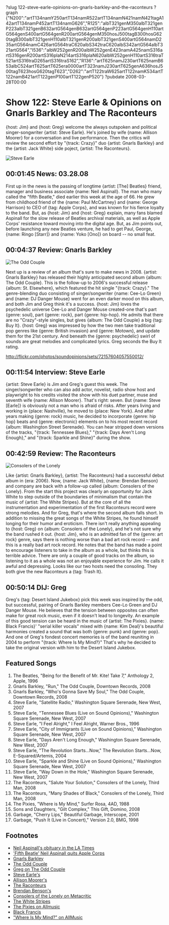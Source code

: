 ?slug 122-steve-earle-opinions-on-gnarls-barkley-and-the-raconteurs
?graph {"N200":"artT134namY250artT134namR522artT134namN421namN421tagA142artT134namP452artT134namG626","R125":"albT321genM350albT321genP223albT321genB632artG564genB632artG564genP223artG564genH110artG564genS400artG564genR200artG564genM350hosJ500tagB300hosG620tagB300albT321genH110albT321genR200albT321genS400artG564namD235artG564namC426artG564traC620albS342traC620albS342artG564albT321artG564","I536":"albW252genR200albW252genE423namA425namS316artS316genR200artS316plaN214artS316plaN620albW252genH110artS316traT521artS316traD265artS316traS162","R136":"artT625namJ230artT625namB653albC524artT625artT625era0000artT323namJ230artT625genA636hosJ500tagT623hosG620tagT623","D262":"artT122traW625artT122namK534artT122namB421artT122genP100artT122genP520"}
?pubdate 2008-03-28T00:00

# Show 122: Steve Earle & Opinions on Gnarls Barkley and The Raconteurs
{host: Jim} and {host: Greg} welcome the always outspoken and political singer-songwriter {artist: Steve Earle}. He's joined by wife {name: Allison Moorer} for a conversation and live performance. Then the critics will review the second effort by "{track: Crazy}" duo {artist: Gnarls Barkley} and the {artist: Jack White} side poject, {artist: The Raconteurs}.

![Steve Earle](http://static.soundopinions.org/images/2008/steveearle.jpg)

## 00:01:45 News: 03.28.08
First up in the news is the passing of longtime {artist: [The] Beatles} friend, manager and business associate {name: Neil Aspinall}. The man who many called the "fifth Beatle," died earlier this week at the age of 66. He grew from childhood friend of the {name: Paul McCartney} and {name: George Harrison} to CEO of {tag: Apple Corps}, and was known for his fierce loyalty to the band. But, as {host: Jim} and {host: Greg} explain, many fans blamed Aspinall for the slow release of Beatles archival materials, as well as Apple Corps' resistance toward moving into the digital age. But, as Jim points out, before launching any new Beatles venture, he had to get Paul, George, {name: Ringo [Starr]} and {name: Yoko [Ono]} on board -- no small feat.

## 00:04:37 Review: Gnarls Barkley
![The Odd Couple](http://is3.mzstatic.com/image/thumb/Music/v4/fb/04/08/fb040878-e133-3cb6-7edc-3f4846e13dad/source/600x600bb.jpg "129039724/276168665")

Next up is a review of an album that's sure to make news in 2008. {artist: Gnarls Barkley} has released their highly anticipated second album {album: The Odd Couple}. This is the follow-up to 2006's successful release {album: St. Elsewhere}, which featured the hit single "{track: Crazy}." The genre-blending duo consisting of singer/songwriter {name: Cee-Lo Green} and {name: DJ Danger Mouse} went for an even darker mood on this album, and both Jim and Greg think it's a success. {host: Jim} loves the psychedelic universe Cee-Lo and Danger Mouse created-one that's part {genre: soul}, part {genre: rock}, part {genre: hip-hop}. He admits that there are no "Crazy"-style singles, but gives {album: The Odd Couple} a big {tag: Buy It}. {host: Greg} was impressed by how the two men take traditional pop genres like {genre: British invasion} and {genre: Motown}, and update them for the 21st century. And beneath the {genre: psychedelic} swirl of sounds are great melodies and complicated lyrics. Greg seconds the Buy It rating.

http://flickr.com/photos/soundopinions/sets/72157604057550012/

## 00:11:54 Interview: Steve Earle
{artist: Steve Earle} is Jim and Greg's guest this week. The singer/songwriter who can also add actor, novelist, radio show host and playwright to his credits visited the show with his duet partner, muse and seventh wife {name: Allison Moorer}. That's right: seven. But {name: Steve [Earle]} is obviously not a man who is afraid of risks. After years living and working in {place: Nashville}, he moved to {place: New York}. And after years making {genre: rock} music, he decided to incorporate {genre: hip hop} beats and {genre: electronic} elements on to his most recent record {album: Washington Street Serenade}. You can hear stripped down versions of the tracks, "{track: Tennessee Blues}," "{track: Days Aren't Long Enough}," and "{track: Sparkle and Shine}" during the show.

## 00:42:59 Review: The Raconteurs
![Consolers of the Lonely](http://is5.mzstatic.com/image/thumb/Music/v4/07/25/87/07258771-8ed7-21be-192c-7ddcf9354c06/source/600x600bb.jpg "129477464/276350640")

Like {artist: Gnarls Barkley}, {artist: The Raconteurs} had a successful debut album in {era: 2006}. Now, {name: Jack White}, {name: Brendan Benson} and company are back with a follow-up called {album: Consolers of the Lonely}. From the start this project was clearly an opportunity for Jack White to step outside of the boundaries of minimalism that contain the music of {artist: The White Stripes}. But at the core of all the instrumentation and experimentation of the first Raconteurs record were strong melodies. And for Greg, that's where the second album falls short. In addition to missing the great songs of the White Stripes, he found himself longing for their humor and eroticism. There isn't really anything appealing to {host: Greg} on {album: Consolers of the Lonely}, and he's not sure why the band rushed it out. {host: Jim}, who is an admitted fan of the {genre: art rock} genre, says there is nothing worse than a bad art rock record -- and this is a really bad art rock record. He notes that the band has made a point to encourage listeners to take in the album as a whole, but thinks this is terrible advice. There are only a couple of good tracks on the album, so listening to it as a whole was not an enjoyable experience for Jim. He calls it awful and depressing. Looks like our two hosts need the consoling. They both give the new Raconteurs a {tag: Trash It}.

## 00:50:14 DIJ: Greg
Greg's {tag: Desert Island Jukebox} pick this week was inspired by the odd, but successful, pairing of Gnarls Barkley members Cee-Lo Green and DJ Danger Mouse. He believes that the tension between opposites can often make for great rock music, even if it doesn't lead to longevity. An example of this good tension can be heard in the music of {artist: The Pixies}. {name: Black Francis}' "serial killer vocals" mixed with {name: Kim Deal}'s beautiful harmonies created a sound that was both {genre: punk} and {genre: pop}. And one of Greg's fondest concert memories is of the band reuniting in 2004 to perform "{track: Where Is My Mind?}" That's why he decided to take the original version with him to the Desert Island Jukebox. 

## Featured Songs
1. The Beatles, "Being for the Benefit of Mr. Kite! Take 7," Anthology 2, Apple, 1996
2. Gnarls Barkley, "Run," The Odd Couple, Downtown Records, 2008
3. Gnarls Barkley, "Who's Gonna Save My Soul," The Odd Couple, Downtown Records, 2008
4. Steve Earle, "Satellite Radio," Washington Square Serenade, New West, 2007
5. Steve Earle, "Tennessee Blues (Live on Sound Opinions)," Washington Square Serenade, New West, 2007 
6. Steve Earle, "I Feel Alright," I Feel Alright, Warner Bros., 1996
7. Steve Earle, "City of Immigrants (Live on Sound Opinions)," Washington Square Serenade, New West, 2007
8. Steve Earle, "Days Aren't Long Enough," Washington Square Serenade, New West, 2007
9. Steve Earle, "The Revolution Starts...Now," The Revolution Starts...Now, E-Squared/Artemis, 2004
10. Steve Earle, "Sparkle and Shine (Live on Sound Opinions)," Washington Square Serenade, New West, 2007
11. Steve Earle, "Way Down in the Hole," Washington Square Serenade, New West, 2007
12. The Raconteurs, "Salute Your Solution," Consolers of the Lonely, Third Man, 2008
13. The Raconteurs, "Many Shades of Black," Consolers of the Lonely, Third Man, 2008
14. The Pixies, "Where is My Mind," Surfer Rosa, 4AD, 1988
15. Sons and Daughters, "Gilt Complex," This Gift, Domino, 2008
16. Garbage, "Cherry Lips," Beautiful Garbage, Interscope, 2001
17. Garbage, "Push It (Live in Concert)," Version 2.0, BMG, 1998

## Footnotes
- [Neil Aspinall's obituary in the LA Times](http://www.latimes.com/news/local/la-me-aspinall25mar25,1,1355649.story?track=rss)
- ['Fifth Beatle' Neil Aspinall quits Apple Corps](http://news.bbc.co.uk/2/hi/entertainment/6544985.stm)
- [Gnarls Barkley](http://www.gnarlsbarkley.com/)
- [The Odd Couple](http://www.metacritic.com/music/artists/gnarlsbarkley/oddcouple?q=the%20odd%20couple)
- [Greg on The Odd Couple](http://www.chicagotribune.com/features/chi-0324gnarlsmar24,1,888734.story)
- [Steve Earle's](http://www.steveearle.com/)
- [Allison Moorer's](http://www.allisonmoorer.com/)
- [The Raconteurs](http://www.theraconteurs.com/)
- [Brendan Benson's](http://www.brendanbenson.com/)
- [Consolers of the Lonely on Metacritic](http://www.metacritic.com/music/artists/raconteurs/consolersofthelonely?q=raconteurs)
- [The White Stripes](http://www.whitestripes.com/)
- [The Pixies on Allmusic](http://www.allmusic.com/cg/amg.dll?p=amg&sql=11:wifrxqr5ldhe)
- [Black Francis](http://www.blackfrancis.net/)
- ["Where Is My Mind?" on AllMusic](http://www.allmusic.com/song/where-is-my-mind-mt0000018103)
